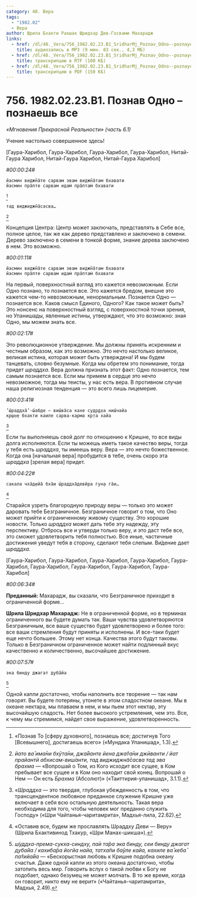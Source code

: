 ```yaml
---
category: 48. Вера
tags:
  - "1982.02"
  - Вера
author: Шрила Бхакти Ракшак Шридхар Дев-Госвами Махарадж
links:
  - href: /dl/48._Vera/756_1982.02.23.B1_SridharMj_Poznav_Odno--poznayesh_vse.mp3
    title: аудиозапись в MP3 (9 мин. 03 сек., 4,3 МБ)
  - href: /dl/48._Vera/756_1982.02.23.B1_SridharMj_Poznav_Odno--poznayesh_vse.rtf
    title: транскрипцию в RTF (100 КБ)
  - href: /dl/48._Vera/756_1982.02.23.B1_SridharMj_Poznav_Odno--poznayesh_vse.pdf
    title: транскрипцию в PDF (150 КБ)
---
```


# 756. 1982.02.23.B1. Познав Одно – познаешь все

*«Мгновения Прекрасной Реальности» (часть 6.1)*

Учение настолько совершенное здесь!

[Гаура-Харибол, Гаура-Харибол, Гаура-Харибол, Гаура-Харибол, Нитай-Гаура Харибол, Нитай-Гаура Харибол, Нитай-Гаура Харибол]

*#00:00:24#*

    йасмин виджн̃а̄те сарвам эвам виджн̃а̄там бхавати
    йасмин пра̄пте сарвам идам̇ пра̄птам̇ бхавати
[^_ftn1]

    тад виджиджн̃а̄сасва…
[^_ftn2]

Концепция Центра: Центр может заключать, представлять в Себе все, полное целое, так же как дерево представлено и заключено в семени. Дерево заключено в семени в тонкой форме, знание дерева заключено в нем. Это возможно.

*#00:01:11#*

    йасмин виджн̃а̄те сарвам эвам виджн̃а̄там бхавати
    йасмин пра̄пте сарвам идам̇ пра̄птам̇ бхавати

На первый, поверхностный взгляд это кажется невозможным. Если Одно познано, то познается все. Это кажется бредом, внешне это кажется чем-то невозможным, ненормальным. Познается Одно — познается все. Каков смысл Единого, Одного? Как такое может быть? Это нонсенс на поверхностный взгляд, с поверхностной точки зрения, но Упанишады, явленные истины, утверждают, что это возможно: зная Одно, мы можем знать все.

*#00:02:17#*

Это революционное утверждение. Мы должны принять искренним и честным образом, как это возможно. Это нечто настолько великое, великая истина, которая может быть утверждена! И мы будем танцевать, словно безумные. Когда мы обретем это понимание, тогда придет *шраддха*. Вера должна признать этот факт: Одно познается, тем самым познается все. Если мы примем в сердце это нечто невозможное, тогда мы теисты, у нас есть вера. В противном случае наша религиозная тенденция — это всего лишь лицемерие.

*#00:03:41#*

    ’ш́раддха̄’-ш́абде — виш́ва̄са кахе судр̣д̣ха ниш́чайа
    кр̣ш̣н̣е бхакти каиле сарва-карма кр̣та хайа
[^_ftn3]

Если ты выполняешь свой долг по отношению к Кришне, то все виды долга исполняются. Если ты можешь иметь такое качество веры, тогда у тебя есть *шраддха*, ты имеешь веру. Вера — это нечто божественное. Когда она [начальная вера] пробудится в тебе, очень скоро эта *шраддха* [зрелая вера] придет.

*#00:04:22#*

    сакала чха̄д̣ийа̄ бха̄и ш́раддха̄девӣра гун̣а га̄и…
[^_ftn4]

Старайся узреть благородную природу веры — только это может даровать тебе Безграничное. Безграничное говорит о том, что Оно может прийти к ограниченному живому существу. Это хорошие новости. Только *шраддха* может дать тебе эту надежду, эту перспективу. Отбрось все и утверди только веру, и это даст тебе все, это сможет удовлетворить тебя полностью. Все иные, частичные достижения уведут тебя в сторону, сделают тебя слепым. Ви́дение дает *шраддха*.

[Гаура-Харибол, Гаура-Харибол, Гаура-Харибол, Гаура-Харибол, Гаура-Харибол, Гаура-Харибол, Гаура-Харибол, Гаура-Харибол, Гаура-Харибол]

*#00:06:34#*

**Преданный:** Махарадж, вы сказали, что Безграничное приходит в ограниченной форме…

**Шрила Шридхар Махарадж:** Не в ограниченной форме, но в терминах ограниченного вы будете думать так. Ваши чувства удовлетворяются Безграничным, все ваше существо будет удовлетворено и более того: все ваши стремления будут приняты и исполнены. И все-таки будет еще нечто большее. Этому нет конца. Качества этого будут таковы. Только в Безграничном ограниченное может найти подлинный вкус качественно и количественно, высочайшее достижение.

*#00:07:57#*

    эка бинду джагат д̣уба̄йа
[^_ftn5]

Одной капли достаточно, чтобы наполнить все творение — так нам говорят. Вы будете потеряны, утонете в этом сладостном океане. Мы в океане нектара, мы плаваем в нем, и мы пьем этот нектар, эту высочайшую сладость. Нет более высокого устремления, чем это. Все, к чему мы стремимся, найдет свое выражение, удовлетворенность.



[^_ftn1]: «Познав То [сферу духовного], познаешь все; достигнув Того [Всевышнего], достигаешь всего» («Мундака Упанишад», 1.3).

[^_ftn2]: *йато ва̄ има̄ни бхӯта̄ни, джа̄йанте йена джа̄та̄ни джӣванти / йат прайантй абхисам-виш́анти, тад виджиджн̃а̄сасва тад эва брахма* — «Вопрошай о Том, из Кого исходит все сущее, в Ком пребывает все сущее и в Ком оно находит свой конец. Вопрошай о Нем — Он есть *Брахма* (Абсолют)» («Таиттирия-упанишад», 3.1.1).

[^_ftn3]: «*Шраддха* — это твердая, глубокая убежденность в том, что трансцендентное любовное преданное служение Кришне уже включает в себя всю остальную деятельность. Такая вера необходима для того, чтобы человек мог преданно служить Господу» («Шри Чайтанья-чаритамрита», Мадхья-лила, 22.62).

[^_ftn4]: «Оставив все, будем же прославлять Шраддху Деви — Веру» (Шрила Бхактивинод Тхакур, «Шри Манах-шикша»).

[^_ftn5]: *ш́уддха-према-сукха-синдху, па̄и та̄ра эка бинду, сеи бинду джагат д̣уба̄йа / кахиба̄ра йогйа найа, татха̄пи ба̄уле кайа, кахиле ва̄ кеба̄ па̄тийа̄йа* — «Бескорыстная любовь к Кришне подобна океану счастья. Даже одной капли из этого океана достаточно, чтобы затопить весь мир. Говорить вслух о такой любви к Богу не подобает, однако безумец не может молчать. В то же время, когда он говорит, никто ему не верит» («Чайтанья-чаритамрита», Мадхья, 2.49).

